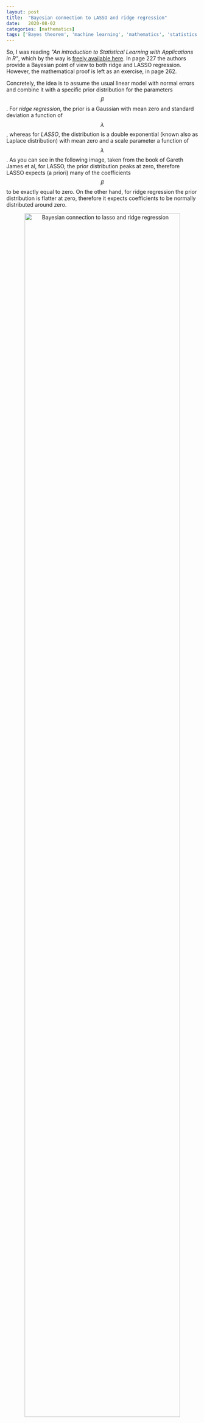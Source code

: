 ```yaml
---
layout: post
title:  "Bayesian connection to LASSO and ridge regression"
date:   2020-08-02
categories: [mathematics]
tags: ['Bayes theorem', 'machine learning', 'mathematics', 'statistics']
---
```


So, I was reading *"An introduction to Statistical Learning with Applications in R"*, which by the way is [freely available here](http://faculty.marshall.usc.edu/gareth-james/ISL/). In page 227 the authors provide a Bayesian point of view to both ridge and LASSO regression. However, the mathematical proof is left as an exercise, in page 262.

Concretely, the idea is to assume the usual linear model with normal errors and combine it with a specific prior distribution for the parameters $$\beta$$. For *ridge regression*, the prior is a Gaussian with mean zero and standard deviation a function of $$\lambda$$, whereas for *LASSO*, the distribution is a double exponential (known also as Laplace distribution) with mean zero and a scale parameter a function of $$\lambda$$. As you can see in the following image, taken from the book of Gareth James et al, for LASSO, the prior distribution peaks at zero, therefore LASSO expects (a priori) many of the coefficients $$\beta$$ to be exactly equal to zero. On the other hand, for ridge regression the prior distribution is flatter at zero, therefore it expects coefficients to be normally distributed around zero.

<p align="center">
 <img style="width: 90%; height: 90%" src="{{ site.url }}/images/bayesian_lasso_ridge.png" alt="Bayesian connection to lasso and ridge regression">
</p>

We shall solve the exercise and establish the connection between Bayesian point of view and the two regularization techniques.

**(a) Suppose that $$y_i = \beta_0 + \sum_{j=1}^{p}\beta_j x_{ij} + \epsilon_i$$, where $$\epsilon_i \sim \mathcal{N}(0, \sigma^2)$$. Write out the likelihood
for the data.**

The likelihood for the data is:

$$
\mathcal{L}(Y|X,\beta) = \prod_{i=1}^{n} \frac{1}{\sqrt{2\pi}\sigma}\exp\left(-\frac{\epsilon_i^2}{2\sigma^2}\right) =
\left(\frac{1}{\sqrt{2\pi}\sigma}\right)^n \exp\left(-\frac{1}{2\sigma^2}\sum_{i=1}^n\epsilon_i^2\right)
$$

**(b) Assume the following prior for $$\beta: \beta_1, \beta_2, \ldots, \beta_p$$ are i.i.d. according to a double-exponential distribution with mean 0 and common scale parameter according to a double-exponential distribution with mean 0 and common scale parameter $$\beta$$: i.e.,
$$p(\beta) = (1/2b)\exp(-|\beta|/b)$$. Write out the posterior for $$\beta$$ in this setting.**

Multiplying the prior distribution with the likelihood we get the *posterior distribution*, up to a proporionality constant:

$$
p(\beta|X,Y) \propto \mathcal{L}(Y|X,\beta) p(\beta|X) =
\mathcal{L}(Y|X,\beta) p(\beta)
$$

Substituting we get:

$$
\mathcal{L}(Y|X,\beta) p(\beta) =
\left(\frac{1}{\sqrt{2\pi}\sigma}\right)^n \exp\left(-\frac{1}{2\sigma^2}\sum_{i=1}^n\epsilon_i^2\right) \left[\frac{1}{2b}\exp\left(-\frac{|\beta|}{b} \right)\right]
$$

**(c) Argue that the LASSO estimate is the *mode* for $$\beta$$ under the posterior distribution.**

In statistics, the *mode* of a set of numbers is the number that appears most often. In a normal distribution mean, median and mode coincide. However, in skewed distributions they are different. Anyway, to show that LASSO estimate is the *mode* for $$\beta$$ under the posterior distribution, we need to show that the most likely value for $$\beta$$ is given by the LASSO solution. Here is how we do that. First, we rearrange the expression a bit:

$$
\begin{align*}
\mathcal{L}(Y|X,\beta) p(\beta) &= \left(\frac{1}{\sqrt{2\pi}\sigma}\right)^n \exp\left(-\frac{1}{2\sigma^2}\sum_{i=1}^n\epsilon_i^2\right) \left[\frac{1}{2b}\exp\left(-\frac{|\beta|}{b} \right)\right]\\
&=\left(\frac{1}{\sqrt{2\pi}\sigma}\right)^n \left(\frac{1}{2b}\right)\exp\left(-\frac{1}{2\sigma^2}\sum_{i=1}^n\epsilon_i^2 - \frac{|\beta|}{b}\right) 
\end{align*}
$$

Then we take the logarithm of the product, to simplify the expression:

$$
\ln\left[\left(\frac{1}{\sqrt{2\pi}\sigma}\right)^n \left(\frac{1}{2b}\right)\right] -\left(\frac{1}{2\sigma^2}\sum_{i=1}^n\epsilon_i^2 + \frac{|\beta|}{b}\right) 
$$

Therefore, our goal can be formulated as this:

$$
\underset{\beta}{\text{maximize}} \left\{
\ln\left[\left(\frac{1}{\sqrt{2\pi}\sigma}\right)^n \left(\frac{1}{2b}\right)\right] -\left(\frac{1}{2\sigma^2}\sum_{i=1}^n\epsilon_i^2 + \frac{|\beta|}{b}\right) \right\}
$$

But notice that:

$$
\underbrace{\left\{
\ln\left[\left(\frac{1}{\sqrt{2\pi}\sigma}\right)^n \left(\frac{1}{2b}\right)\right] -
\underbrace{\left(\frac{1}{2\sigma^2}\sum_{i=1}^n\epsilon_i^2 + \frac{|\beta|}{b}\right)}_{\text{Minimize this}} \right\}}_\text{In order to maximize this}
$$

Therefore:

$$
\begin{align*}
&\arg \min_\beta \left(\frac{1}{2\sigma^2}\sum_{i=1}^n\epsilon_i^2 + \frac{|\beta|}{b}\right) =
\arg \min_\beta \left(\frac{1}{2\sigma^2}\sum_{i=1}^n\epsilon_i^2 + \frac{1}{b}\sum_{j=1}^{p}|\beta_j|\right) =\\
&\arg \min_\beta \frac{1}{2\sigma^2}\left(\sum_{i=1}^n\epsilon_i^2 + \frac{2\sigma^2}{b}\sum_{j=1}^{p}|\beta_j|\right) =
\arg \min_\beta \left(\sum_{i=1}^n\epsilon_i^2 + \lambda\sum_{j=1}^{p}|\beta_j|\right) =\\
&\arg \min_\beta \left(\text{RSS} + \lambda\sum_{j=1}^{p}|\beta_j| \right)
\end{align*}
$$

But that is precisely the optimization problem of LASSO, with $$\lambda = \frac{2\sigma^2}{b}$$. Recall how in least squares we choose $$\beta_j$$ such that we minimize RSS. And then by adding the penalty factor $$\sum_{j=1}^p \vert \beta_j \vert$$ we gοt LASSO regression. Therefore, by solving the LASSO optimization problem, we get such values for $$\beta$$ that maximize the posterior distribution.

**(d) Now assume the following prior for $$\beta: \beta_1,\ldots,\beta_p$$ are i.i.d. according to a normal distribution with mean zero and variance $$c$$. Write out the posterior for $$\beta$$ in this setting.**

Same as before, by multiplying the prior distribution with the likelihood we get the *posterior distribution*, up to a proporionality constant:

$$
p(\beta|X,Y) \propto \mathcal{L}(Y|X,\beta) p(\beta|X) =
\mathcal{L}(Y|X,\beta) p(\beta)
$$

Therefore, we first need to calculate $$p(\beta)$$:

$$
p(\beta) = \prod_{i=1}^p p(\beta_i) = \prod_{i=1}^p \frac{1}{\sqrt{2\pi c}} \exp\left(-\frac{\beta_i^2}{2c}\right) = \left( \frac{1}{\sqrt{2\pi c}} \right)^p \exp\left(-\frac{1}{2c} \sum_{i=1}^p \beta_i^2\right)
$$

Then, the posterior for $$\beta$$ in this setting is:

$$
\begin{align*}
\mathcal{L}(Y|X,\beta) p(\beta)
&=
\left(\frac{1}{\sqrt{2\pi}\sigma}\right)^n \exp\left(-\frac{1}{2\sigma^2}\sum_{i=1}^n\epsilon_i^2\right) \left( \frac{1}{\sqrt{2\pi c}} \right)^p \exp\left(-\frac{1}{2c} \sum_{i=1}^p \beta_i^2\right)\\
&=\left(\frac{1}{\sqrt{2\pi}\sigma}\right)^n \left( \frac{1}{\sqrt{2\pi c}} \right)^p \exp\left(-\frac{1}{2\sigma^2}\sum_{i=1}^n\epsilon_i^2 -\frac{1}{2c}\sum_{i=1}^p \beta_i^2\right)
\end{align*}
$$

**(e) Argue that the ridge regression estimate is both the mode and the mean for $$\beta$$ under this posterior distribution.**

By the same logic, as before, first we take the logarithm:

$$
\begin{align*}
&\ln\left[\left(\frac{1}{\sqrt{2\pi}\sigma}\right)^n \left( \frac{1}{\sqrt{2\pi c}} \right)^p \right] -\left(\frac{1}{2\sigma^2}\sum_{i=1}^n\epsilon_i^2 + \frac{1}{2c}\sum_{i=1}^p \beta_i^2\right)
\end{align*}
$$

Then, we recall that to show that rigdge estimate is the *mode* for $$\beta$$ under the posterior distribution, we need to show that the most likely value for $$\beta$$ is given by that solution of the ridge optimization problem:

$$
\begin{align*}
&\arg\min_\beta \left(\frac{1}{2\sigma^2}\sum_{i=1}^n\epsilon_i^2 + \frac{1}{2c}\sum_{i=1}^p \beta_i^2\right) =
\arg\min_\beta \frac{1}{2\sigma^2} \left(\sum_{i=1}^n\epsilon_i^2 + \frac{2\sigma^2}{2c}\sum_{i=1}^p \beta_i^2\right) =\\
&\arg\min_\beta \left(\sum_{i=1}^n\epsilon_i^2 + \lambda\sum_{i=1}^p \beta_i^2\right) =
\arg\min_\beta \left(\text{RSS} + \lambda\sum_{i=1}^p \beta_i^2\right)
\end{align*}
$$

But that is precisely the formulation of ridge optimization, with $$\lambda = \frac{2\sigma^2}{2c}$$. Recall how in least squares we choose $$\beta_j$$ such that we minimize RSS. And then by adding the penalty factor $$\sum_{j=1}^p \vert \beta_j^2 \vert$$ we gοt ridge regression.

